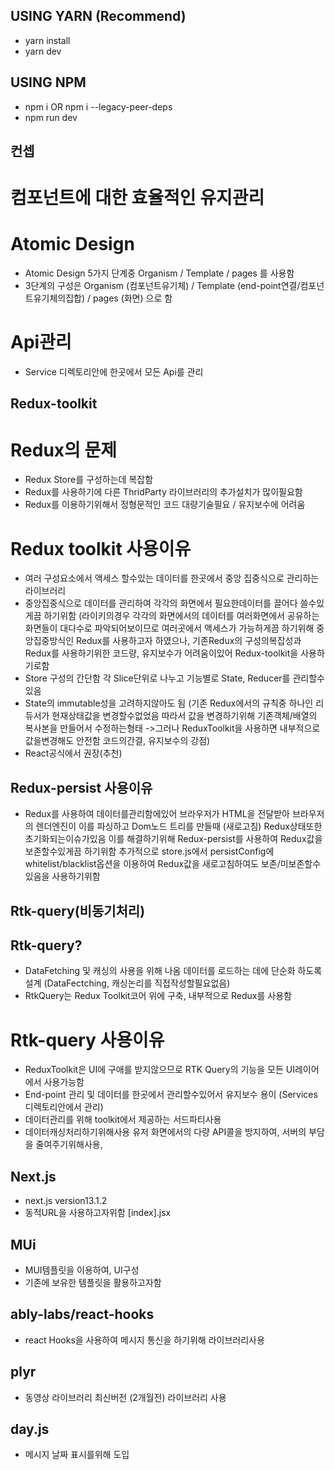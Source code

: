## USING YARN (Recommend)

- yarn install
- yarn dev

## USING NPM

- npm i OR npm i --legacy-peer-deps
- npm run dev

## 컨셉

# 컴포넌트에 대한 효율적인 유지관리

# Atomic Design

- Atomic Design 5가지 단계중 Organism / Template / pages 를 사용함
- 3단계의 구성은 Organism (컴포넌트유기체) / Template (end-point연결/컴포넌트유기체의집합) / pages (화면) 으로 함

# Api관리

- Service 디렉토리안에 한곳에서 모든 Api를 관리

## Redux-toolkit

# Redux의 문제

- Redux Store를 구성하는데 복잡함
- Redux를 사용하기에 다른 ThridParty 라이브러리의 추가설치가 많이필요함
- Redux를 이용하기위해서 정형문적인 코드 대량기술필요 / 유지보수에 어려움

# Redux toolkit 사용이유

- 여러 구성요소에서 액세스 할수있는 데이터를 한곳에서 중앙 집중식으로 관리하는 라이브러리
- 중앙집중식으로 데이터를 관리하여 각각의 화면에서 필요한데이터를 끌어다 쓸수있게끔 하기위함
  (라이키의경우 각각의 화면에서의 데이터를 여러화면에서 공유하는 화면들이 대다수로 파악되어보이므로 여러곳에서 액세스가 가능하게끔 하기위해
  중앙집중방식인 Redux를 사용하고자 하였으나, 기존Redux의 구성의복잡성과 Redux를 사용하기위한 코드량, 유지보수가 어려움이있어 Redux-toolkit을 사용하기로함
- Store 구성의 간단함
  각 Slice단위로 나누고 기능별로 State, Reducer를 관리할수있음
- State의 immutable성을 고려하지않아도 됨
  (기존 Redux에서의 규칙중 하나인 리듀서가 현재상태값을 변경할수없었음 따라서 값을 변경하기위해 기존객체/배열의 복사본을 만들어서 수정하는형태
  ->그러나 ReduxToolkit을 사용하면 내부적으로 값을변경해도 안전함 코드의간결, 유지보수의 강점)
- React공식에서 권장(추천)

## Redux-persist 사용이유

- Redux를 사용하여 데이터를관리함에있어 브라우저가 HTML을 전달받아 브라우저의 렌더엔진이 이를 파싱하고 Dom노드 트리를 만들때 (새로고침)
  Redux상태또한 초기화되는이슈가있음 이를 해결하기위해 Redux-persist를 사용하여 Redux값을 보존할수있게끔 하기위함
  추가적으로 store.js에서 persistConfig에 whitelist/blacklist옵션을 이용하여 Redux값을 새로고침하여도 보존/미보존할수있음을 사용하기위함

## Rtk-query(비동기처리)

## Rtk-query?

- DataFetching 및 캐싱의 사용을 위해 나옴
  데이터를 로드하는 데에 단순화 하도록 설계 (DataFectching, 캐싱논리를 직접작성할필요없음)
- RtkQuery는 Redux Toolkit코어 위에 구축, 내부적으로 Redux를 사용함

# Rtk-query 사용이유

- ReduxToolkit은 UI에 구애를 받지않으므로 RTK Query의 기능을 모든 UI레이어에서 사용가능함
- End-point 관리 및 데이터를 한곳에서 관리할수있어서 유지보수 용이
  (Services디렉토리안에서 관리)
- 데이터관리를 위해 toolkit에서 제공하는 서드파티사용
- 데이터캐싱처리하기위해사용
  유저 화면에서의 다량 API콜을 방지하여, 서버의 부담을 줄여주기위해사용,

## Next.js

- next.js version13.1.2
- 동적URL을 사용하고자위함 [index].jsx

## MUi

- MUI템플릿을 이용하여, UI구성
- 기존에 보유한 템플릿을 활용하고자함

## ably-labs/react-hooks

- react Hooks을 사용하여 메시지 통신을 하기위해 라이브러리사용

## plyr

- 동영상 라이브러리 최신버전 (2개월전) 라이브러리 사용

## day.js

- 메시지 날짜 표시를위해 도입
